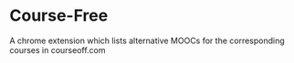 # Course-Free
A chrome extension which lists alternative MOOCs for the corresponding courses in courseoff.com
